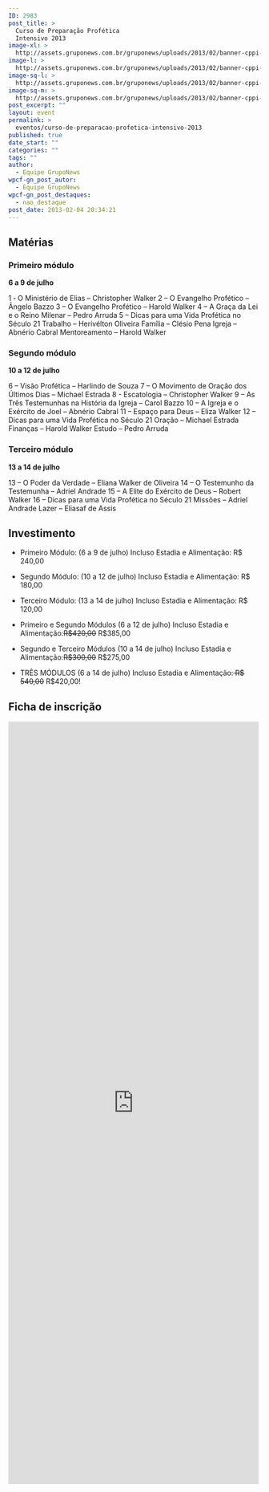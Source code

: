 ```yaml
---
ID: 2983
post_title: >
  Curso de Preparação Profética
  Intensivo 2013
image-xl: >
  http://assets.gruponews.com.br/gruponews/uploads/2013/02/banner-cppi-2013.jpg
image-l: >
  http://assets.gruponews.com.br/gruponews/uploads/2013/02/banner-cppi-2013.jpg
image-sq-l: >
  http://assets.gruponews.com.br/gruponews/uploads/2013/02/banner-cppi-2013.jpg
image-sq-m: >
  http://assets.gruponews.com.br/gruponews/uploads/2013/02/banner-cppi-2013-720x340.jpg
post_excerpt: ""
layout: event
permalink: >
  eventos/curso-de-preparacao-profetica-intensivo-2013
published: true
date_start: ""
categories: ""
tags: ""
author:
  - Equipe GrupoNews
wpcf-gn_post_autor:
  - Equipe GrupoNews
wpcf-gn_post_destaques:
  - nao_destaque
post_date: 2013-02-04 20:34:21
---
```

<h2>Matérias</h2>
<h3>Primeiro módulo</h3>
<strong>6 a 9 de julho</strong>

1 ‐ O Ministério de Elias – Christopher Walker
2 – O Evangelho Profético – Ângelo Bazzo
3 – O Evangelho Profético – Harold Walker
4 – A Graça da Lei e o Reino Milenar – Pedro Arruda
5 – Dicas para uma Vida Profética no Século 21
Trabalho – Herivélton Oliveira
Família – Clésio Pena
Igreja – Abnério Cabral
Mentoreamento – Harold Walker
<h3>Segundo módulo</h3>
<strong>10 a 12 de julho</strong>

6 – Visão Profética – Harlindo de Souza
7 – O Movimento de Oração dos Últimos Dias – Michael Estrada
8 - Escatologia – Christopher Walker
9 – As Três Testemunhas na História da Igreja – Carol Bazzo
10 – A Igreja e o Exército de Joel – Abnério Cabral
11 – Espaço para Deus – Eliza Walker
12 – Dicas para uma Vida Profética no Século 21
Oração – Michael Estrada
Finanças – Harold Walker
Estudo – Pedro Arruda
<h3>Terceiro módulo</h3>
<strong>13 a 14 de julho</strong>

13 – O Poder da Verdade – Eliana Walker de Oliveira
14 – O Testemunho da Testemunha – Adriel Andrade
15 – A Elite do Exército de Deus – Robert Walker
16 – Dicas para uma Vida Profética no Século 21
Missões – Adriel Andrade
Lazer – Eliasaf de Assis
<h2>Investimento</h2>
<ul>
	<li dir="ltr">
<p dir="ltr">Primeiro Módulo: (6 a 9 de julho) Incluso Estadia e Alimentação: R$ 240,00</p>
</li>
	<li dir="ltr">
<p dir="ltr">Segundo Módulo: (10 a 12 de julho) Incluso Estadia e Alimentação: R$ 180,00</p>
</li>
	<li dir="ltr">
<p dir="ltr">Terceiro Módulo: (13 a 14 de julho) Incluso Estadia e Alimentação: R$ 120,00</p>
</li>
	<li dir="ltr">
<p dir="ltr">Primeiro e Segundo Módulos (6 a 12 de julho) Incluso Estadia e Alimentação:<del>R$420,00</del> R$385,00</p>
</li>
	<li dir="ltr">
<p dir="ltr">Segundo e Terceiro Módulos (10 a 14 de julho) Incluso Estadia e Alimentação:<del>R$300,00</del> R$275,00</p>
</li>
	<li dir="ltr">
<p dir="ltr">TRÊS MÓDULOS (6 a 14 de julho) Incluso Estadia e Alimentação:<del> R$ 540,00</del> R$420,00!</p>
</li>
</ul>
<h2>Ficha de inscrição</h2>
<iframe src="https://docs.google.com/spreadsheet/embeddedform?formkey=dHg5dkpwT1RZUjZ2U1RLX2s4c2I3TEE6MQ" height="1520" width="500" frameborder="0" marginwidth="0" marginheight="0"></iframe>